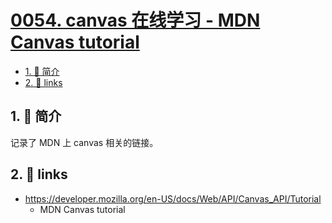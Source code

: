# [0054. canvas 在线学习 - MDN Canvas tutorial](https://github.com/Tdahuyou/TNotes.canvas/tree/main/notes/0054.%20canvas%20%E5%9C%A8%E7%BA%BF%E5%AD%A6%E4%B9%A0%20-%20MDN%20Canvas%20tutorial)


<!-- region:toc -->

- [1. 📝 简介](#1--简介)
- [2. 🔗 links](#2--links)

<!-- endregion:toc -->

## 1. 📝 简介

记录了 MDN 上 canvas 相关的链接。

## 2. 🔗 links

- https://developer.mozilla.org/en-US/docs/Web/API/Canvas_API/Tutorial
  - MDN Canvas tutorial
